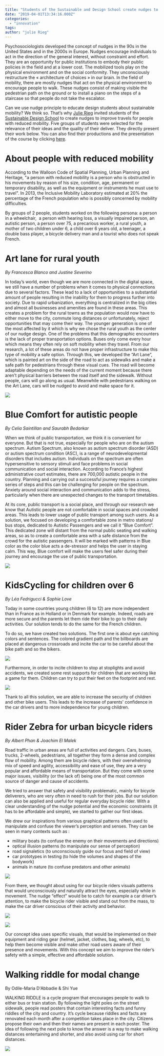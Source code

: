 ```yaml
---
title: "Students of the Sustainable and Design School create nudges to improve travels for people with reduced mobility"
date: "2019-04-01T13:34:16.000Z"
categories: 
  - "innovation"
tags: 
author: "julie Rieg"
---
```


Psychosociologists developed the concept of nudges in the 90s in the United States and in the 2000s in Europe. Nudges encourage individuals to act in the direction of the general interest, without constraint and effort. They are an opportunity for public institutions to embody their public policies in the field and at a lower cost. The mobilized tools play on the physical environment and on the social conformity. They unconsciously restructure the « architecture of choices » in our brain. In the field of mobility, there are mostly nudges that act on the physical environment to encourage people to walk. These nudges consist of making visible the pedestrian path on the ground or to install a piano on the steps of a staircase so that people do not take the escalator.

Can we use nudge principle to educate design students about sustainable mobility? We think so. That’s why [Julie Rieg](https://julierieg.fr/) invited students of the [Sustainable Design School](http://www.the-sds.com/) to create nudges to improve travels for people with reduced mobility. Five groups of students were selected for the relevance of their ideas and the quality of their deliver. They directly present their work below. You can also find their productions and the presentation of the course by clicking [here](http://wiki.lafabriquedesmobilites.fr/wiki/Mobilit%C3%A9s_du_Futur).

# About people with reduced mobility

According to the Walloon Code of Spatial Planning, Urban Planning and Heritage, "a person with reduced mobility is a person who is obstructed in his movements by reason of his size, condition, age, permanent or temporary disability, as well as the equipment or instruments he must use to travel". In 2013, the Inclusive Mobility Laboratory estimated at 20% the percentage of the French population who is possibly concerned by mobility difficulties.

By groups of 2 people, students worked on the following persona: a person in a wheelchair,  a person with hearing loss, a visually impaired person, an autistic person, a person over 75, a precarious worker, a rural youth, a mother of two children under 6, a child over 6 years old, a teenager, a double bass player, a bicycle delivery man and a tourist who does not speak French.

# Art lane for rural youth

_By Francesca Blanco and Justine Severino_

In today’s world, even though we are more connected in the digital space, we still have a number of problems when it comes to physical connections due to several factors. These lead to a lack of opportunities to a substantial amount of people resulting in the inability for them to progress further into society. Due to rapid urbanization, everything is centralized in the big cities and almost all businesses and amenities are found in these areas. This creates a problem for the rural towns as the population would now have to either move to the city, commute long distances or unfortunately, reject opportunities that may come their way. The younger generation is one of the most affected by it which is why we chose the rural youth as the center of our nudge design. One of the problems that this demographic encounters is the lack of proper transportation options. Buses only come every hour which means they often rely on soft mobility when they travel. From our research, a lot of these areas do not have proper infrastructure to make this type of mobility a safe option. Through this, we developed the “Art Lane”, which is painted art on the side of the road to act as sidewalks and make a safe path for pedestrians through these visual cues. The road will become adaptable depending on the needs of the current moment because there aren’t physical barriers between the road itself and the sidewalk. Without people, cars will go along as usual. Meanwhile with pedestrians walking on the Art Lane, cars will be nudged to avoid and make space for it.

[![](images/Capture-d’écran-2019-04-18-à-10.56.45-780x600.png)](http://lafabriquedesmobilites.fr/wp-content/uploads/2019/04/Capture-d’écran-2019-04-18-à-10.56.45.png)

# Blue Comfort for autistic people

_By Celia Saintillan and Saurabh Bedarkar_

When we think of public transportation, we think it is convenient for everyone. But that is not true, especially for people who are on the autism spectrum. Autism Spectrum, also known as autism spectrum disorder (ASD) or autism spectrum condition (ASC), is a range of neurodevelopmental disorders that includes autism. Individuals on the spectrum are often hypersensitive to sensory stimuli and face problems in social communication and social interaction. According to France’s highest administrative court estimates, there are 700,000 autistic people in the country. Planning and carrying out a successful journey requires a complex series of steps and this can be challenging for people on the spectrum. Anxiety around social interaction and communication adds to the stress, particularly when there are unexpected changes to the transport timetables.

At its core, public transport is a social place, and through our research we know that Autistic people are not comfortable in social spaces and crowded areas. This leads to lower usage of public transport among such users. As a solution, we focused on developing a comfortable zone in metro stations/ bus stops, dedicated to Autistic Passengers and we call it “Blue Comfort”. This dedicated zone will distant from the normal public seating and walking areas, so as to create a comfortable area with a safe distance from the crowd for the autistic passengers. It will be marked with patterns in Blue color as the color blue acts a de-stressor and helps the user in staying calm. This way, Blue comfort will make the users feel safer during their journey and encourage the use of public transportation.

[![](images/Capture-d’écran-2019-04-18-à-11.02.17-704x600.png)](http://lafabriquedesmobilites.fr/wp-content/uploads/2019/04/Capture-d’écran-2019-04-18-à-11.02.17.png)

# KidsCycling for children over 6

_By Léa Fedrigucci & Sophie Love_

Today in some countries young children (6 to 12) are more independent than in France as in Holland or in Denmark for example. Indeed, roads are more secure and the parents let them ride their bike to go to their daily activities. Our solution tends to do the same for the French children.

To do so, we have created two solutions. The first one is about eye catching colors and sentences. The colored gradient path and the billboards are placed at dangerous crossroads and incite the car to be careful about the bike path and so the bikers.

[![](images/Capture-d’écran-2019-04-18-à-11.04.07-1.png)](http://lafabriquedesmobilites.fr/wp-content/uploads/2019/04/Capture-d’écran-2019-04-18-à-11.04.07-1.png)

Furthermore, in order to incite children to stop at stoplights and avoid accidents, we created some rest supports for children that are working like a game for them. Children can try to put their feet on the footprint and rest.

[![](images/Capture-d’écran-2019-04-18-à-11.06.05.png)](http://lafabriquedesmobilites.fr/wp-content/uploads/2019/04/Capture-d’écran-2019-04-18-à-11.06.05.png)

Thank to all this solution, we are able to increase the security of children and other bike users. This leads to the increase of parents' confidence in the car drivers and to more independence for young children.

# Rider Zebra for urban bicycle riders

_By Albert Phan & Joachim El Malek_

Road traffic in urban areas are full of activities and dangers. Cars, buses, trucks, 2-wheels, pedestrians, all together they form a dense and complex flow of mobility. Among them are bicycle riders, with their overwhelming mix of speed and agility, accessibility and ease of use, they are a very popular and affordable means of transportation. But they come with some major issues, visibility (or the lack of) being one of the most common source of danger and cause of accidents.

We tried to answer that safety and visibility problematic, mainly for bicycle deliverers, who are very often in need to rush for their jobs. But our solution can also be applied and useful for regular everyday bicycle rider. With a clear understanding of the nudge potential and the economic constraints (it has to be affordable and simple), we started to gather our first ideas.

We drew our inspirations from various graphical patterns often used to manipulate and confuse the viewer’s perception and senses. They can be seen in many contexts such as :

- military boats (to confuse the enemy on their movements and directions)
- optical illusion patterns (to manipulate our sense of perception)
- road signaletics (to unconsciously guide our focus and field of view)
- car prototypes in testing (to hide the volumes and shapes of the bodywork)
- animals in nature (to confuse predators and other animals)

[![](images/Capture-d’écran-2019-04-18-à-11.06.14.png)](http://lafabriquedesmobilites.fr/wp-content/uploads/2019/04/Capture-d’écran-2019-04-18-à-11.06.14.png)

From there, we thought about using for our bicycle riders visuals patterns that would unconsciously and naturally attract the eyes, especially while in movement. The nudge “effect” would be to catch for example a car driver’s attention, to make the bicycle rider visible and stand out from the mass, to make the car driver conscious of their activity and behavior.

[![](images/Capture-d’écran-2019-04-18-à-11.06.23.png)](http://lafabriquedesmobilites.fr/wp-content/uploads/2019/04/Capture-d’écran-2019-04-18-à-11.06.23.png)

[![](images/Capture-d’écran-2019-04-18-à-11.06.31.png)](http://lafabriquedesmobilites.fr/wp-content/uploads/2019/04/Capture-d’écran-2019-04-18-à-11.06.31.png)

Our concept idea uses specific visuals, that would be implemented on their equipment and riding gear (helmet, jacket, clothes, bag, wheels, etc), to help them become visible and make other road users aware of their presence and movements. With this concept we aim to improve the rider’s safety with a simple, effective and affordable solution.

# Walking riddle for modal change

By Odile-Maria D'Abbadie & Shi Yue

WALKING RIDDLE is a cycle program that encourages people to walk to either bus or train station. By following the light poles on the street sidewalk, people read posters that contain interesting facts and funny riddles of the city and country. It’s cycle because riddles and facts are renovated each month after a competition takes place in the city. Citizens propose their own and then their names are present in each poster. The idea of following the next pole to know the answer is a way to make walking distances entertaining and shorter, and also avoid using car for short distances.

[![](images/Capture-d’écran-2019-04-18-à-11.06.41.png)](http://lafabriquedesmobilites.fr/wp-content/uploads/2019/04/Capture-d’écran-2019-04-18-à-11.06.41.png)
